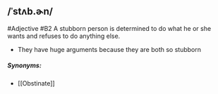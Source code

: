 ## /ˈstʌb.ɚn/
#Adjective
#B2
A stubborn person is determined to do what he or she wants and refuses to do anything else.

- They have huge arguments because they are both so stubborn

##### Synonyms:
- [[Obstinate]]